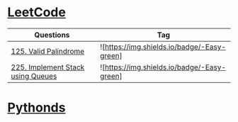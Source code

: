 # [LeetCode](https://leetcode.com/problemset/all/)

| Questions     | Tag  |
| ------------- | ---- |
| [125. Valid Palindrome](https://github.com/noobExtendsBot/ds_algo/blob/master/leetcode/125_valid_palindrome.py)     |![https://img.shields.io/badge/-Easy-green]|
| [225. Implement Stack using Queues](https://github.com/noobExtendsBot/ds_algo/blob/master/leetcode/225_implement_stack_using_queues.py)     |![https://img.shields.io/badge/-Easy-green]|



# [Pythonds](https://runestone.academy/ns/books/published/pythonds/index.html)